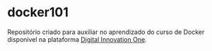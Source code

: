 # docker101
Repositório criado para auxiliar no aprendizado do curso de Docker disponível na plataforma [Digital Innovation One](https://digitalinnovation.one/).
 